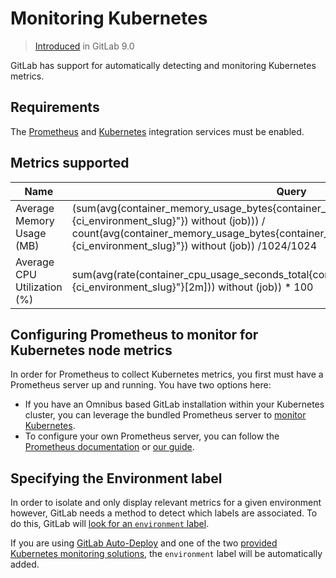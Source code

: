 # Monitoring Kubernetes

> [Introduced](https://gitlab.com/gitlab-org/gitlab-ce/merge_requests/8935) in GitLab 9.0

GitLab has support for automatically detecting and monitoring Kubernetes metrics.

## Requirements

The [Prometheus](../prometheus.md) and [Kubernetes](../kubernetes.md)
integration services must be enabled.

## Metrics supported

| Name | Query |
| ---- | ----- |
| Average Memory Usage (MB) | (sum(avg(container_memory_usage_bytes{container_name!="POD",environment="%{ci_environment_slug}"}) without (job))) / count(avg(container_memory_usage_bytes{container_name!="POD",environment="%{ci_environment_slug}"}) without (job)) /1024/1024 |
| Average CPU Utilization (%) | sum(avg(rate(container_cpu_usage_seconds_total{container_name!="POD",environment="%{ci_environment_slug}"}[2m])) without (job)) * 100 |

## Configuring Prometheus to monitor for Kubernetes node metrics

In order for Prometheus to collect Kubernetes metrics, you first must have a
Prometheus server up and running. You have two options here:

- If you have an Omnibus based GitLab installation within your Kubernetes cluster, you can leverage the bundled Prometheus server to [monitor Kubernetes](../../../../administration/monitoring/prometheus/index.md#configuring-prometheus-to-monitor-kubernetes).
- To configure your own Prometheus server, you can follow the [Prometheus documentation](https://prometheus.io/docs/introduction/overview/) or [our guide](../../../../administration/monitoring/prometheus/index.md#configuring-your-own-prometheus-server-within-kubernetes).

## Specifying the Environment label

In order to isolate and only display relevant metrics for a given environment
however, GitLab needs a method to detect which labels are associated. To do this, GitLab will [look for an `environment` label](metrics.md#identifying-environments).

If you are using [GitLab Auto-Deploy](../../../../ci/autodeploy/index.md) and one of the two [provided Kubernetes monitoring solutions](../prometheus.md#getting-started-with-prometheus-monitoring), the `environment` label will be automatically added.

